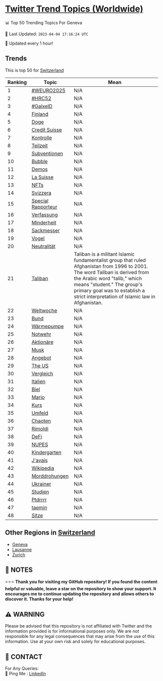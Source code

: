 [Twitter Trend Topics (Worldwide)](https://github.com/ErcinDedeoglu/Twitter-Trend-Topics)
==========


📊 Top 50 Trending Topics For Geneva

📆 Last Updated: `2023-04-04 17:16:24 UTC`

🔧 Updated every 1 hour!


## Trends

This is top 50 for [Switzerland](</Switzerland>)

| Ranking | Topic | Mean |
| ------- | ------------ | ------------ |
| 1 | [#WEURO2025](http://twitter.com/search?q=%23WEURO2025) | N/A |
| 2 | [#HRC52](http://twitter.com/search?q=%23HRC52) | N/A |
| 3 | [#GalxeID](http://twitter.com/search?q=%23GalxeID) | N/A |
| 4 | [Finland](http://twitter.com/search?q=Finland) | N/A |
| 5 | [Doge](http://twitter.com/search?q=Doge) | N/A |
| 6 | [Credit Suisse](http://twitter.com/search?q=Credit+Suisse) | N/A |
| 7 | [Kontrolle](http://twitter.com/search?q=Kontrolle) | N/A |
| 8 | [Teilzeit](http://twitter.com/search?q=Teilzeit) | N/A |
| 9 | [Subventionen](http://twitter.com/search?q=Subventionen) | N/A |
| 10 | [Bubble](http://twitter.com/search?q=Bubble) | N/A |
| 11 | [Demos](http://twitter.com/search?q=Demos) | N/A |
| 12 | [La Suisse](http://twitter.com/search?q=La+Suisse) | N/A |
| 13 | [NFTs](http://twitter.com/search?q=NFTs) | N/A |
| 14 | [Svizzera](http://twitter.com/search?q=Svizzera) | N/A |
| 15 | [Special Rapporteur](http://twitter.com/search?q=Special+Rapporteur) | N/A |
| 16 | [Verfassung](http://twitter.com/search?q=Verfassung) | N/A |
| 17 | [Minderheit](http://twitter.com/search?q=Minderheit) | N/A |
| 18 | [Sackmesser](http://twitter.com/search?q=Sackmesser) | N/A |
| 19 | [Vogel](http://twitter.com/search?q=Vogel) | N/A |
| 20 | [Neutralität](http://twitter.com/search?q=Neutralit%c3%a4t) | N/A |
| 21 | [Taliban](http://twitter.com/search?q=Taliban) | Taliban is a militant Islamic fundamentalist group that ruled Afghanistan from 1996 to 2001. The word Taliban is derived from the Arabic word "talib," which means "student." The group's primary goal was to establish a strict interpretation of Islamic law in Afghanistan. |
| 22 | [Weltwoche](http://twitter.com/search?q=Weltwoche) | N/A |
| 23 | [Bund](http://twitter.com/search?q=Bund) | N/A |
| 24 | [Wärmepumpe](http://twitter.com/search?q=W%c3%a4rmepumpe) | N/A |
| 25 | [Notwehr](http://twitter.com/search?q=Notwehr) | N/A |
| 26 | [Aktionäre](http://twitter.com/search?q=Aktion%c3%a4re) | N/A |
| 27 | [Musk](http://twitter.com/search?q=Musk) | N/A |
| 28 | [Angebot](http://twitter.com/search?q=Angebot) | N/A |
| 29 | [The US](http://twitter.com/search?q=The+US) | N/A |
| 30 | [Vergleich](http://twitter.com/search?q=Vergleich) | N/A |
| 31 | [Italien](http://twitter.com/search?q=Italien) | N/A |
| 32 | [Biel](http://twitter.com/search?q=Biel) | N/A |
| 33 | [Mario](http://twitter.com/search?q=Mario) | N/A |
| 34 | [Kurs](http://twitter.com/search?q=Kurs) | N/A |
| 35 | [Umfeld](http://twitter.com/search?q=Umfeld) | N/A |
| 36 | [Chaoten](http://twitter.com/search?q=Chaoten) | N/A |
| 37 | [Rimoldi](http://twitter.com/search?q=Rimoldi) | N/A |
| 38 | [DeFi](http://twitter.com/search?q=DeFi) | N/A |
| 39 | [NUPES](http://twitter.com/search?q=NUPES) | N/A |
| 40 | [Kindergarten](http://twitter.com/search?q=Kindergarten) | N/A |
| 41 | [J'avais](http://twitter.com/search?q=J%27avais) | N/A |
| 42 | [Wikipedia](http://twitter.com/search?q=Wikipedia) | N/A |
| 43 | [Morddrohungen](http://twitter.com/search?q=Morddrohungen) | N/A |
| 44 | [Ukrainer](http://twitter.com/search?q=Ukrainer) | N/A |
| 45 | [Studien](http://twitter.com/search?q=Studien) | N/A |
| 46 | [Ptdrrrr](http://twitter.com/search?q=Ptdrrrr) | N/A |
| 47 | [taemin](http://twitter.com/search?q=taemin) | N/A |
| 48 | [Sitze](http://twitter.com/search?q=Sitze) | N/A |



## Other Regions in [Switzerland](</Switzerland>)

* [Geneva](</Switzerland/Geneva.md>)
* [Lausanne](</Switzerland/Lausanne.md>)
* [Zurich](</Switzerland/Zurich.md>)



## 📝 NOTES

⭐⭐⭐ **Thank you for visiting my GitHub repository! If you found the content helpful or valuable, leave a star on the repository to show your support. It encourages me to continue updating the repository and allows others to discover it. Thanks for your help!**


## ⚠️ WARNING

Please be advised that this repository is not affiliated with Twitter and the information provided is for informational purposes only. We are not responsible for any legal consequences that may arise from the use of this information. Use at your own risk and solely for educational purposes.


## 📨 CONTACT

 For Any Queries:  
            🏓 Ping Me : [LinkedIn](https://www.linkedin.com/in/ercindedeoglu/)
